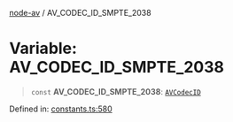 [node-av](../globals.md) / AV\_CODEC\_ID\_SMPTE\_2038

# Variable: AV\_CODEC\_ID\_SMPTE\_2038

> `const` **AV\_CODEC\_ID\_SMPTE\_2038**: [`AVCodecID`](../type-aliases/AVCodecID.md)

Defined in: [constants.ts:580](https://github.com/seydx/av/blob/f8631fc881b394300b1479f511d55cf1c370a87f/src/constants/constants.ts#L580)
